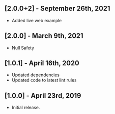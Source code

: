 ## [2.0.0+2] - September 26th, 2021

* Added live web example


## [2.0.0] - March 9th, 2021

* Null Safety


## [1.0.1] - April 16th, 2020

* Updated dependencies
* Updated code to latest lint rules


## [1.0.0] - April 23rd, 2019

* Initial release.
